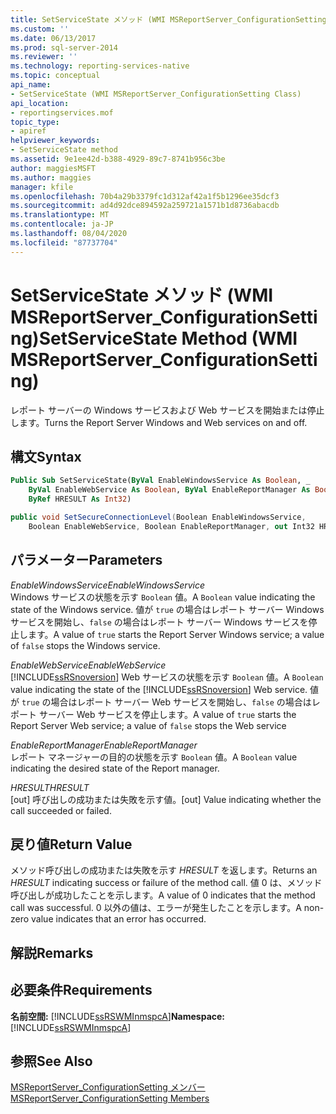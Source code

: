 ```yaml
---
title: SetServiceState メソッド (WMI MSReportServer_ConfigurationSetting) | Microsoft Docs
ms.custom: ''
ms.date: 06/13/2017
ms.prod: sql-server-2014
ms.reviewer: ''
ms.technology: reporting-services-native
ms.topic: conceptual
api_name:
- SetServiceState (WMI MSReportServer_ConfigurationSetting Class)
api_location:
- reportingservices.mof
topic_type:
- apiref
helpviewer_keywords:
- SetServiceState method
ms.assetid: 9e1ee42d-b388-4929-89c7-8741b956c3be
author: maggiesMSFT
ms.author: maggies
manager: kfile
ms.openlocfilehash: 70b4a29b3379fc1d312af42a1f5b1296ee35dcf3
ms.sourcegitcommit: ad4d92dce894592a259721a1571b1d8736abacdb
ms.translationtype: MT
ms.contentlocale: ja-JP
ms.lasthandoff: 08/04/2020
ms.locfileid: "87737704"
---
```

# <a name="setservicestate-method-wmi-msreportserver_configurationsetting"></a><span data-ttu-id="d56aa-102">SetServiceState メソッド (WMI MSReportServer_ConfigurationSetting)</span><span class="sxs-lookup"><span data-stu-id="d56aa-102">SetServiceState Method (WMI MSReportServer_ConfigurationSetting)</span></span>
  <span data-ttu-id="d56aa-103">レポート サーバーの Windows サービスおよび Web サービスを開始または停止します。</span><span class="sxs-lookup"><span data-stu-id="d56aa-103">Turns the Report Server Windows and Web services on and off.</span></span>  
  
## <a name="syntax"></a><span data-ttu-id="d56aa-104">構文</span><span class="sxs-lookup"><span data-stu-id="d56aa-104">Syntax</span></span>  
  
```vb  
Public Sub SetServiceState(ByVal EnableWindowsService As Boolean, _  
    ByVal EnableWebService As Boolean, ByVal EnableReportManager As Boolean, _  
    ByRef HRESULT As Int32)  
```  
  
```csharp  
public void SetSecureConnectionLevel(Boolean EnableWindowsService,  
    Boolean EnableWebService, Boolean EnableReportManager, out Int32 HRESULT);  
```  
  
## <a name="parameters"></a><span data-ttu-id="d56aa-105">パラメーター</span><span class="sxs-lookup"><span data-stu-id="d56aa-105">Parameters</span></span>  
 <span data-ttu-id="d56aa-106">*EnableWindowsService*</span><span class="sxs-lookup"><span data-stu-id="d56aa-106">*EnableWindowsService*</span></span>  
 <span data-ttu-id="d56aa-107">Windows サービスの状態を示す `Boolean` 値。</span><span class="sxs-lookup"><span data-stu-id="d56aa-107">A `Boolean` value indicating the state of the Windows service.</span></span> <span data-ttu-id="d56aa-108">値が `true` の場合はレポート サーバー Windows サービスを開始し、`false` の場合はレポート サーバー Windows サービスを停止します。</span><span class="sxs-lookup"><span data-stu-id="d56aa-108">A value of `true` starts the Report Server Windows service; a value of `false` stops the Windows service.</span></span>  
  
 <span data-ttu-id="d56aa-109">*EnableWebService*</span><span class="sxs-lookup"><span data-stu-id="d56aa-109">*EnableWebService*</span></span>  
 <span data-ttu-id="d56aa-110">[!INCLUDE[ssRSnoversion](../../includes/ssrsnoversion-md.md)] Web サービスの状態を示す `Boolean` 値。</span><span class="sxs-lookup"><span data-stu-id="d56aa-110">A `Boolean` value indicating the state of the [!INCLUDE[ssRSnoversion](../../includes/ssrsnoversion-md.md)] Web service.</span></span> <span data-ttu-id="d56aa-111">値が `true` の場合はレポート サーバー Web サービスを開始し、`false` の場合はレポート サーバー Web サービスを停止します。</span><span class="sxs-lookup"><span data-stu-id="d56aa-111">A value of `true` starts the Report Server Web service; a value of `false` stops the Web service</span></span>  
  
 <span data-ttu-id="d56aa-112">*EnableReportManager*</span><span class="sxs-lookup"><span data-stu-id="d56aa-112">*EnableReportManager*</span></span>  
 <span data-ttu-id="d56aa-113">レポート マネージャーの目的の状態を示す `Boolean` 値。</span><span class="sxs-lookup"><span data-stu-id="d56aa-113">A `Boolean` value indicating the desired state of the Report manager.</span></span>  
  
 <span data-ttu-id="d56aa-114">*HRESULT*</span><span class="sxs-lookup"><span data-stu-id="d56aa-114">*HRESULT*</span></span>  
 <span data-ttu-id="d56aa-115">[out] 呼び出しの成功または失敗を示す値。</span><span class="sxs-lookup"><span data-stu-id="d56aa-115">[out] Value indicating whether the call succeeded or failed.</span></span>  
  
## <a name="return-value"></a><span data-ttu-id="d56aa-116">戻り値</span><span class="sxs-lookup"><span data-stu-id="d56aa-116">Return Value</span></span>  
 <span data-ttu-id="d56aa-117">メソッド呼び出しの成功または失敗を示す *HRESULT* を返します。</span><span class="sxs-lookup"><span data-stu-id="d56aa-117">Returns an *HRESULT* indicating success or failure of the method call.</span></span> <span data-ttu-id="d56aa-118">値 0 は、メソッド呼び出しが成功したことを示します。</span><span class="sxs-lookup"><span data-stu-id="d56aa-118">A value of 0 indicates that the method call was successful.</span></span> <span data-ttu-id="d56aa-119">0 以外の値は、エラーが発生したことを示します。</span><span class="sxs-lookup"><span data-stu-id="d56aa-119">A non-zero value indicates that an error has occurred.</span></span>  
  
## <a name="remarks"></a><span data-ttu-id="d56aa-120">解説</span><span class="sxs-lookup"><span data-stu-id="d56aa-120">Remarks</span></span>  
  
## <a name="requirements"></a><span data-ttu-id="d56aa-121">必要条件</span><span class="sxs-lookup"><span data-stu-id="d56aa-121">Requirements</span></span>  
 <span data-ttu-id="d56aa-122">**名前空間:** [!INCLUDE[ssRSWMInmspcA](../../includes/ssrswminmspca-md.md)]</span><span class="sxs-lookup"><span data-stu-id="d56aa-122">**Namespace:** [!INCLUDE[ssRSWMInmspcA](../../includes/ssrswminmspca-md.md)]</span></span>  
  
## <a name="see-also"></a><span data-ttu-id="d56aa-123">参照</span><span class="sxs-lookup"><span data-stu-id="d56aa-123">See Also</span></span>  
 [<span data-ttu-id="d56aa-124">MSReportServer_ConfigurationSetting メンバー</span><span class="sxs-lookup"><span data-stu-id="d56aa-124">MSReportServer_ConfigurationSetting Members</span></span>](msreportserver-configurationsetting-members.md)  
  
  

